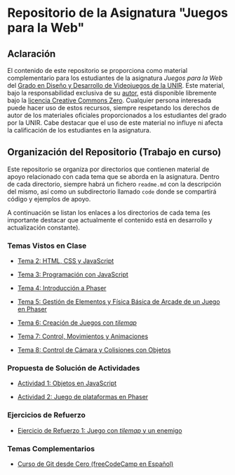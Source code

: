 # Repositorio de la Asignatura "Juegos para la Web"

## Aclaración

El contenido de este repositorio se proporciona como material complementario para los estudiantes de la asignatura _Juegos para la Web_ del [Grado en Diseño y Desarrollo de Videojuegos de la UNIR](https://www.unir.net/diseno/grado-diseno-desarrollo-videojuegos/). Este material, bajo la responsabilidad exclusiva de su [autor](https://www.linkedin.com/in/jarturomora/), está disponible libremente bajo la [licencia Creative Commons Zero](LICENSE). Cualquier persona interesada puede hacer uso de estos recursos, siempre respetando los derechos de autor de los materiales oficiales proporcionados a los estudiantes del grado por la UNIR. Cabe destacar que el uso de este material no influye ni afecta la calificación de los estudiantes en la asignatura.

## Organización del Repositorio (Trabajo en curso)

Este repositorio se organiza por directorios que contienen material de apoyo relacionado con cada tema que se aborda en la asignatura. Dentro de cada directorio, siempre habrá un fichero `readme.md` con la descripción del mismo, así como un subdirectorio llamado `code` donde se compartirá código y ejemplos de apoyo.

A continuación se listan los enlaces a los directorios de cada tema (es importante destacar que actualmente el contenido está en desarrollo y actualización constante).

### Temas Vistos en Clase

* [Tema 2: HTML, CSS y JavaScript](temas/tema-2/readme.md)

* [Tema 3: Programación con JavaScript](temas/tema-3/readme.md)

* [Tema 4: Introducción a Phaser](temas/tema-4/readme.md)

* [Tema 5: Gestión de Elementos y Física Básica de Arcade de un Juego en Phaser](temas/tema-5/readme.md)

* [Tema 6: Creación de Juegos con _tilemap_](temas/tema-6/readme.md)

* [Tema 7: Control, Movimientos y Animaciones](temas/tema-7/readme.md)

* [Tema 8: Control de Cámara y Colisiones con Objetos](temas/tema-8/readme.md)

### Propuesta de Solución de Actividades

* [Actividad 1: Objetos en JavaScript](actividades/actividad-1/)

* [Actividad 2: Juego de plataformas en Phaser](actividades/actividad-2/)

### Ejercicios de Refuerzo

* [Ejercicio de Refuerzo 1: Juego con _tilemap_ y un enemigo](ejercicios/ejercicio-1/readme.md)

### Temas Complementarios

* [Curso de Git desde Cero (freeCodeCamp en Español)](https://youtu.be/h2ZzlNVl-nI?si=2xzZembYFnzb1k4Y)
